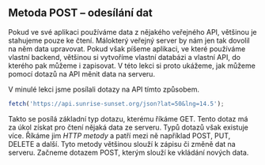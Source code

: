 ## Metoda POST – odesílání dat
Pokud ve své aplikaci používáme data z nějakého veřejného API, většinou je stahujeme pouze ke čtení. Málokterý veřejný server by nám jen tak dovolil na něm data upravovat. Pokud však píšeme aplikaci, ve které používáme vlastní backend, většinou si vytvoříme vlastní databázi a vlastní API, do kterého pak můžeme i zapisovat. V této lekci si proto ukážeme, jak můžeme pomocí dotazů na API měnit data na serveru.

V minulé lekci jsme posílali dotazy na API tímto způsobem.

```js
fetch('https://api.sunrise-sunset.org/json?lat=50&lng=14.5');
```

Takto se posílá základní typ dotazu, kterému říkáme GET. Tento dotaz má za úkol získat pro čtení nějaká data ze serveru. Typů dotazů však existuje více. Říkáme jim _HTTP metody_ a patří mezi ně například POST, PUT, DELETE a další. Tyto metody většinou slouží k zápisu či změně dat na serveru. Začneme dotazem POST, kterým slouží ke vkládání nových data.
